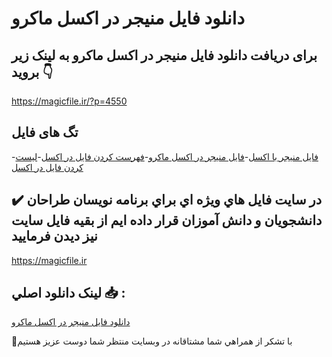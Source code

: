 # دانلود فایل منیجر در اکسل ماکرو

## برای دریافت دانلود فایل منیجر در اکسل ماکرو به لینک زیر بروید 👇

https://magicfile.ir/?p=4550

## تگ های فایل

-[فایل منیجر با اکسل](https://magicfile.ir/product/%d9%81%d8%a7%db%8c%d9%84-%d9%85%d9%86%db%8c%d8%ac%d8%b1-%d8%af%d8%b1-%d8%a7%da%a9%d8%b3%d9%84-%d9%85%d8%a7%da%a9%d8%b1%d9%88/)-[فایل منیجر در اکسل ماکرو](https://magicfile.ir/product/%d9%81%d8%a7%db%8c%d9%84-%d9%85%d9%86%db%8c%d8%ac%d8%b1-%d8%af%d8%b1-%d8%a7%da%a9%d8%b3%d9%84-%d9%85%d8%a7%da%a9%d8%b1%d9%88/)-[فهرست کردن فایل در اکسل](https://magicfile.ir/product/%d9%81%d8%a7%db%8c%d9%84-%d9%85%d9%86%db%8c%d8%ac%d8%b1-%d8%af%d8%b1-%d8%a7%da%a9%d8%b3%d9%84-%d9%85%d8%a7%da%a9%d8%b1%d9%88/)-[لیست کردن فایل در اکسل](https://magicfile.ir/product/%d9%81%d8%a7%db%8c%d9%84-%d9%85%d9%86%db%8c%d8%ac%d8%b1-%d8%af%d8%b1-%d8%a7%da%a9%d8%b3%d9%84-%d9%85%d8%a7%da%a9%d8%b1%d9%88/)

## ✔️ در سايت فايل هاي ويژه اي براي برنامه نويسان طراحان دانشجويان و دانش آموزان قرار داده ايم از بقيه فايل سايت نيز ديدن فرماييد

https://magicfile.ir


## لينک دانلود اصلي 📥 :

[دانلود فایل منیجر در اکسل ماکرو](https://magicfile.ir/product/%d9%81%d8%a7%db%8c%d9%84-%d9%85%d9%86%db%8c%d8%ac%d8%b1-%d8%af%d8%b1-%d8%a7%da%a9%d8%b3%d9%84-%d9%85%d8%a7%da%a9%d8%b1%d9%88/) 


🙏با تشکر از همراهي شما مشتاقانه در وبسایت منتظر شما دوست عزیز هستیم

